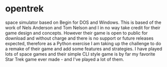 # opentrek
space simulator based on Begin for DOS and Windows.
This is based of the work of Nels Anderson and Tom Nelson and I in no way take credit for their game design and concepts.
However their game is open to public for download and without charge and there is no support or future releases expected,
therefore as a Python exercise I am taking up the challenge to do a remake of their game and add some features and strategies. 
I have played lots of space games and their simple CLI style game is by far my favorite Star Trek game ever made - and I've played a lot of them. 
